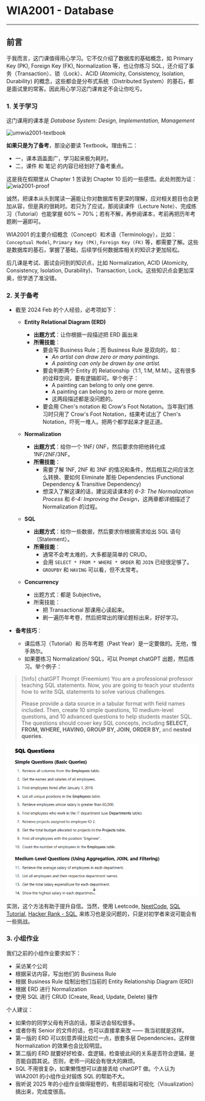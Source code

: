 # WIA2001 - Database
---
## 前言

于我而言，这门课值得用心学习。它不仅介绍了数据库的基础概念，如 Primary Key (PK), Foreign Key (FK), Normalization 等，也让你练习 SQL，还介绍了事务（Transaction）、锁（Lock）、ACID (Atomicity, Consistency, Isolation, Durability) 的概念，这些都会是分布式系统（Distributed System）的基石，都是面试里的常客。因此用心学习这门课肯定不会让你吃亏。

### 1. 关于学习

这门课用的课本是 *Database System: Design, Implementation, Management*

![umwia2001-textbook](wia2001-textbook.png)

**如果只是为了备考**，那没必要读 Textbook。理由有二：
  - 一，课本涵盖面广，学习起来极为耗时。
  - 二，课件 和 笔记 的内容已经划好了备考重点。

这是我在假期里从 Chapter 1 苦读到 Chapter 10 后的一些感悟。此处附图为证：
![wia2001-proof](wia2001-proof-1.png)

诚然，把课本从头到尾读一遍能让你对数据库有更深的理解，应对相关题目也会更加从容，但是真的很耗时。若只为了应试，那阅读课件（Lecture Note）、完成练习（Tutorial）也能掌握 60% ~ 70%；若有不解，再参阅课本，考前再把历年考题刷一遍即可。

WIA2001 的主要介绍概念（Concept）和术语（Terminology），比如：`Conceptual Model`, `Primary Key (PK)`, `Foreign Key (FK)` 等，都需要了解。这些是数据库的基石，掌握了基础，后续学任何数据库相关的知识才更加轻松。

后几课是考试、面试会问到的知识点，比如 Normalization, ACID (Atomicity, Consistency, Isolation, Durability)、Transaction, Lock。这些知识点会更加深奥，但学透了准没错。

### 2. 关于备考

- 截至 2024 Feb 的个人经验，必考项如下：

	- **Entity Relational Diagram (ERD)**
		- **出题方式**：让你根据一段描述把 ERD 画出来
		- **所需技能**：
			- 要会写 Business Rule；而 Business Rule 是双向的，如：
				- *An artist can draw zero or many paintings.*
				- *A painting can only be drawn by one artist.*
			- 要会判断两个 Entity 的 Relationship（1:1, 1:M, M:M）。这有很多的诠释空间，要有逻辑即可。举个例子：
				- A painting can belong to only one genre.
				- A painting can belong to zero or more genre.
				- 这两段描述都是没问题的。
			- 要会用 Chen's notation 和 Crow's Foot Notation。当年我们练习时只用了 Crow's Foot Notation，结果考试出了 Chen's Notation，吓死一堆人。把两个都学起来才是正道。

	- **Normalization**
		- **出题方式**：给你一个 1NF/ 0NF，然后要求你把他转化成 1NF/2NF/3NF。
		- **所需技能**：
			- 需要了解 1NF, 2NF 和 3NF 的情况和条件，然后相互之间应该怎么转换、要如何 Eliminate 那些 Dependencies (Functional Dependency & Transitive Dependency)
			- 想深入了解这课的话，建议阅读课本的 *6-3: The Normalization Process* 和 *6-4: Improving the Design*，这两章都详细描述了 Normalization 的过程。

	- **SQL**
		- **出题方式**：给你一些数据，然后要求你根据需求给出 SQL 语句（Statement）。
		- **所需技能**：
			- 通常不会考太难的，大多都是简单的 CRUD。
			- 会用 `SELECT * FROM * WHERE * ORDER` 和 `JOIN` 已经很足够了。
			- `GROUPBY` 和 `HAVING` 可以看，但不太常考。

	- **Concurrency**
		- 出题方式：都是 Subjective。
		- 所需技能：
			- 把 Transactional 那课用心读起来。
			- 刷一遍历年考卷，然后把常出的理论题标出来，好好学习。

- **备考技巧**：
	- 课后练习（Tutorial）和 历年考题（Past Year）是一定要做的。无他，惟手熟尔。
	- 如果要练习 Normalization/ SQL，可以 Prompt chatGPT 出题，然后练习。举个例子：

>[!info] chatGPT Prompt (Freemium)
>You are a professional professor teaching SQL statements. Now, you are going to teach your students how to write SQL statements to solve various challenges.
>
>Please provide a data source in a tabular format with field names included. Then, create 10 simple questions, 10 medium-level questions, and 10 advanced questions to help students master SQL. The questions should cover key SQL concepts, including **SELECT, FROM, WHERE, HAVING, GROUP BY, JOIN, ORDER BY,** and **nested queries**.

![wia2001-chatgpt.png](imgs/wia2001-chatgpt.png)

实测，这个方法有助于提升自信。当然，使用 Leetcode, [NeetCode](https://neetcode.io/courses/system-design-for-beginners/14), [SQL Tutorial](https://sqlzoo.net/wiki/SQL_Tutorial), [Hacker Rank - SQL](https://www.hackerrank.com/domains/sql), 来练习也是没问题的，只是对初学者来说可能会有一些挑战。

### 3. 小组作业

我们之前的小组作业要求如下：
- 采访某个公司
- 根据采访内容，写出他们的 Business Rule
- 根据 Business Rule 绘制出他们当前的 Entity Relationship Diagram (ERD)
- 根据 ERD 进行 Normalization
- 使用 SQL 进行 CRUD (Create, Read, Update, Delete) 操作

个人建议：
  - 如果你的同学父母有开店的话，那采访会轻松很多。
  - 或者你有 Senior 的文件的话，也可以直接拿来改 —— 我当初就是这样。
  - 第一版的 ERD 可以刻意弄得比较烂一点，嵌套多层 Dependencies，这样做 Normalization 的效果也会比较明显。
  - 第二版的 ERD 就要好好检查、盘逻辑，检查彼此间的关系是否符合逻辑，是否能自圆其说。否则，老师一问起会有很大的麻烦。
  - SQL 不用很复杂，如果懒惰想可以直接丢给 chatGPT 做。个人认为 WIA2001 的小组作业对锻炼 SQL 的帮助不大。
  - 我听说 2025 年的小组作业做得挺卷的，有把前端和可视化（Visualization）搞出来，完成度很高。